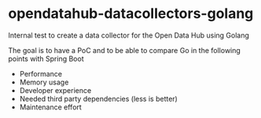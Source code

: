 # opendatahub-datacollectors-golang
Internal test to create a data collector for the Open Data Hub using Golang

The goal is to have a PoC and to be able to compare Go in the following points with Spring Boot
- Performance
- Memory usage
- Developer experience
- Needed third party dependencies (less is better)
- Maintenance effort